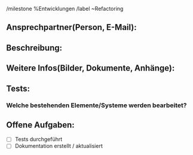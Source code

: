 /milestone %Entwicklungen 
/label ~Refactoring 
## Ansprechpartner(Person, E-Mail):

## Beschreibung:

## Weitere Infos(Bilder, Dokumente, Anhänge):

## Tests:
### Welche bestehenden Elemente/Systeme werden bearbeitet?

## Offene Aufgaben:
* [ ] Tests durchgeführt 
* [ ] Dokumentation erstellt / aktualisiert 
